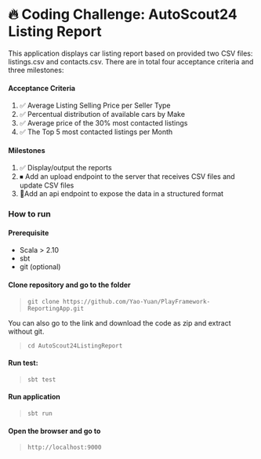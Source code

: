 #  🔥 Coding Challenge: AutoScout24 Listing Report

This application displays car listing report based on provided two CSV files: listings.csv and contacts.csv.
There are in total four acceptance criteria and three milestones:
#### Acceptance Criteria
1. ✅ Average Listing Selling Price per Seller Type 
2. ✅ Percentual distribution of available cars by Make
3. ✅ Average price of the 30% most contacted listings
4. ✅ The Top 5 most contacted listings per Month
#### Milestones
1. ✅ Display/output the reports
2. ⏹ Add an upload endpoint to the server that receives CSV files and update CSV files
3. 🔲Add an api endpoint to expose the data in a structured format

### How to run
#### Prerequisite
- Scala > 2.10
- sbt
- git (optional)

#### Clone repository and go to the folder
>  `git clone https://github.com/Yao-Yuan/PlayFramework-ReportingApp.git`

You can also go to the link and download the code as zip and extract without git.
 
>  `cd AutoScout24ListingReport`

#### Run test:
> `sbt test`

#### Run application
> `sbt run`

#### Open the browser and go to
> `http://localhost:9000`


    

